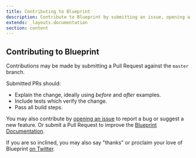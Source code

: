 ```yaml
---
title: Contributing to Blueprint
description: Contribute to Blueprint by submitting an issue, opening a Pull Request, adding to the docs, or sharing your love of Blueprint on Twitter.
extends: _layouts.documentation
section: content
---
```

## Contributing to Blueprint
Contributions may be made by submitting a Pull Request against the `master` branch.

Submitted PRs should:

- Explain the change, ideally using _before_ and _after_ examples.
- Include tests which verify the change.
- Pass all build steps.

You may also contribute by [opening an issue](https://github.com/laravel-shift/blueprint/issues) to report a bug or suggest a new feature. Or submit a Pull Request to improve the [Blueprint Documentation](https://github.com/laravel-shift/blueprint-docs).

If you are so inclined, you may also say "thanks" or proclaim your love of Blueprint [on Twitter](https://twitter.com/gonedark).
